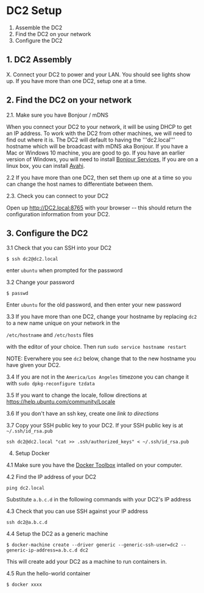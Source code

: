 
# DC2 Setup
1. Assemble the DC2
2. Find the DC2 on your network
3. Configure the DC2

## 1. DC2 Assembly

X. Connect your DC2 to power and your LAN. You should see lights show up. If you have more than one DC2, setup one at a time.

## 2. Find the DC2 on your network 

2.1. Make sure you have Bonjour / mDNS

When you connect your DC2 to your network, it will be using DHCP to get an IP address. To work with the DC2 from other machines, we will need to find out where it is. The DC2 will default to having the '''dc2.local''' hostname which will be broadcast with mDNS aka Bonjour. If you have a Mac or Windows 10 machine, you are good to go. If you have an earlier version of Windows, you will need to install [Bonjour Services](https://support.apple.com/kb/DL999?viewlocale=en_US&locale=en_US), If you are on a linux box, you can install [Avahi](https://wiki.archlinux.org/index.php/Avahi).

2.2 If you have more than one DC2, then set them up one at a time so you can change the host names to differentiate between them.

2.3. Check you can connect to your DC2

Open up http://DC2.local:8765 with your browser -- this should return the configuration information from your DC2. 

## 3. Configure the DC2

3.1 Check that you can SSH into your DC2

`$ ssh dc2@dc2.local`

enter `ubuntu` when prompted for the password

3.2 Change your password

`$ passwd`

Enter `ubuntu` for the old password, and then enter your new password

3.3 If you have more than one DC2, change your hostname by replacing `dc2` to a new name unique on your network in the 

`/etc/hostname` and `/etc/hosts` files

with the editor of your choice. Then run `sudo service hostname restart`

NOTE: Everwhere you see `dc2` below, change that to the new hostname you have given your DC2.

3.4 If you are not in the `America/Los Angeles` timezone you can change it with `sudo dpkg-reconfigure tzdata`

3.5 If you want to change the locale, follow directions at https://help.ubuntu.com/community/Locale

3.6 If you don't have an ssh key, create one *link to directions*

3.7 Copy your SSH public key to your DC2. If your SSH public key is at `~/.ssh/id_rsa.pub`

`ssh dc2@dc2.local "cat >> .ssh/authorized_keys" < ~/.ssh/id_rsa.pub`

4. Setup Docker

4.1 Make sure you have the [Docker Toolbox](https://www.docker.com/products/docker-toolbox) intalled on your computer.

4.2 Find the IP address of your DC2

`ping dc2.local`

Substitute `a.b.c.d` in the following commands with your DC2's IP address

4.3 Check that you can use SSH against your IP address

`ssh dc2@a.b.c.d`

4.4 Setup the DC2 as a generic machine

`$ docker-machine create --driver generic --generic-ssh-user=dc2 --generic-ip-address=a.b.c.d dc2`

This will create add your DC2 as a machine to run containers in.

4.5 Run the hello-world container

`$ docker xxxx`








